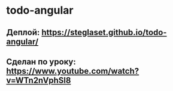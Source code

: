 # todo-angular
## Деплой: https://steglaset.github.io/todo-angular/
## Сделан по уроку: https://www.youtube.com/watch?v=WTn2nVphSl8
